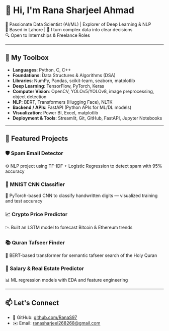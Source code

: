 # 👋 Hi, I'm Rana Sharjeel Ahmad

🎯 Passionate Data Scientist (AI/ML) | Explorer of Deep Learning & NLP  
📍 Based in Lahore | 🚀 I turn complex data into clear decisions  
🔍 Open to Internships & Freelance Roles

---

## 🧠 My Toolbox

- **Languages**: Python, C, C++
- **Foundations**: Data Structures & Algorithms (DSA)
- **Libraries**: NumPy, Pandas, scikit-learn, seaborn, matplotlib
- **Deep Learning**: TensorFlow, PyTorch, Keras
- **Computer Vision**: OpenCV, YOLOv5/YOLOv8, image preprocessing, object detection
- **NLP**: BERT, Transformers (Hugging Face), NLTK
- **Backend / APIs**: FastAPI (Python APIs for ML/DL models)
- **Visualization**: Power BI, Excel, matplotlib
- **Deployment & Tools**: Streamlit, Git, GitHub, FastAPI, Jupyter Notebooks

---

## 🔬 Featured Projects

### 🛡 Spam Email Detector
⚙️ NLP project using TF-IDF + Logistic Regression to detect spam with 95% accuracy

### 🧠 MNIST CNN Classifier
🧮 PyTorch-based CNN to classify handwritten digits — visualized training and test accuracy

### 📈 Crypto Price Predictor
📉 Built an LSTM model to forecast Bitcoin & Ethereum trends

### 📚 Quran Tafseer Finder
🔎 BERT-based transformer for semantic tafseer search of the Holy Quran

### 🏡 Salary & Real Estate Predictor
📊 ML regression models with EDA and feature engineering

---

## 📫 Let's Connect
- 💼 GitHub: [github.com/RanaS97](https://github.com/RanaS97)
- ✉️ Email: ranasharjeel268268@gmail.com
